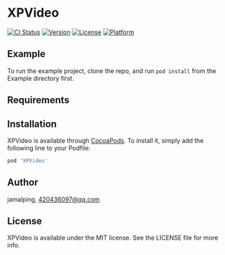 # XPVideo

[![CI Status](https://img.shields.io/travis/jamalping/XPVideo.svg?style=flat)](https://travis-ci.org/jamalping/XPVideo)
[![Version](https://img.shields.io/cocoapods/v/XPVideo.svg?style=flat)](https://cocoapods.org/pods/XPVideo)
[![License](https://img.shields.io/cocoapods/l/XPVideo.svg?style=flat)](https://cocoapods.org/pods/XPVideo)
[![Platform](https://img.shields.io/cocoapods/p/XPVideo.svg?style=flat)](https://cocoapods.org/pods/XPVideo)

## Example

To run the example project, clone the repo, and run `pod install` from the Example directory first.

## Requirements

## Installation

XPVideo is available through [CocoaPods](https://cocoapods.org). To install
it, simply add the following line to your Podfile:

```ruby
pod 'XPVideo'
```

## Author

jamalping, 420436097@qq.com

## License

XPVideo is available under the MIT license. See the LICENSE file for more info.
